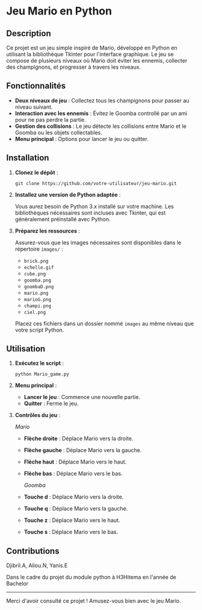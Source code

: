 # Jeu Mario en Python

## Description

Ce projet est un jeu simple inspiré de Mario, développé en Python en utilisant la bibliothèque Tkinter pour l'interface graphique. Le jeu se compose de plusieurs niveaux où Mario doit éviter les ennemis, collecter des champignons, et progresser à travers les niveaux.

## Fonctionnalités

- **Deux niveaux de jeu** : Collectez tous les champignons pour passer au niveau suivant.
- **Interaction avec les ennemis** : Évitez le Goomba controllé par un ami pour ne pas perdre la partie.
- **Gestion des collisions** : Le jeu détecte les collisions entre Mario et le Goomba ou les objets collectables.
- **Menu principal** : Options pour lancer le jeu ou quitter.

## Installation

1. **Clonez le dépôt** :

    ```
    git clone https://github.com/votre-utilisateur/jeu-mario.git
    ```

2. **Installez une version de Python adaptée** :

    Vous aurez besoin de Python 3.x installé sur votre machine. Les bibliothèques nécessaires sont incluses avec Tkinter, qui est généralement préinstallé avec Python.

3. **Préparez les ressources** :

    Assurez-vous que les images nécessaires sont disponibles dans le répertoire `images/` :

    - `brick.png`
    - `echelle.gif`
    - `cube.png`
    - `goomba.png`
    - `goombaD.png`
    - `mario.png`
    - `marioG.png`
    - `champi.png`
    - `ciel.png`

    Placez ces fichiers dans un dossier nommé `images` au même niveau que votre script Python.

## Utilisation

1. **Exécutez le script** :

    ```
    python Mario_game.py
    ```

2. **Menu principal** :

    - **Lancer le jeu** : Commence une nouvelle partie.
    - **Quitter** : Ferme le jeu.

3. **Contrôles du jeu** :

      _Mario_
    - **Flèche droite** : Déplace Mario vers la droite.
    - **Flèche gauche** : Déplace Mario vers la gauche.
    - **Flèche haut** : Déplace Mario vers le haut.
    - **Flèche bas** : Déplace Mario vers le bas.
  
      _Goomba_
    - **Touche d** : Déplace Mario vers la droite.
    - **Touche q** : Déplace Mario vers la gauche.
    - **Touche z** : Déplace Mario vers le haut.
    - **Touche s** : Déplace Mario vers le bas.



## Contributions

Djibril.A, Aliou.N, Yanis.E

Dans le cadre du projet du module python à H3Hitema en l'année de Bachelor


---

Merci d'avoir consulté ce projet ! Amusez-vous bien avec le jeu Mario.
